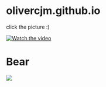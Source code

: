 # olivercjm.github.io
click the picture :)

[![Watch the video](https://github.com/Olivercjm/olivercjm.github.io/assets/138875914/3915dbdf-b10c-4a81-a719-14609c4632a0)](https://github.com/Olivercjm/olivercjm.github.io/assets/138875914/70dcef53-d122-42e9-a8d9-c84ec6bfb254)

# Bear
![](https://media.tenor.com/vgIsefXkgOAAAAAd/fredbear-dance.gif)





